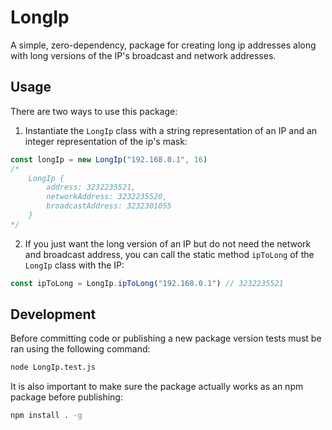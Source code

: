 # LongIp

A simple, zero-dependency, package for creating long ip addresses along with long versions of the IP's broadcast and network addresses.

## Usage

There are two ways to use this package:

1. Instantiate the `LongIp` class with a string representation of an IP and an integer representation of the ip's mask:

```JavaScript
const longIp = new LongIp("192.168.0.1", 16)
/*
	LongIp {
  		address: 3232235521,
  		networkAddress: 3232235520,
  		broadcastAddress: 3232301055
	}
*/
```

2. If you just want the long version of an IP but do not need the network and broadcast address, you can call the static method `ipToLong` of the `LongIp` class with the IP:

```JavaScript
const ipToLong = LongIp.ipToLong("192.168.0.1") // 3232235521
```

## Development

Before committing code or publishing a new package version tests must be ran using the following command:

```bash
node LongIp.test.js
```

It is also important to make sure the package actually works as an npm package before publishing:

```Bash
npm install . -g
```
